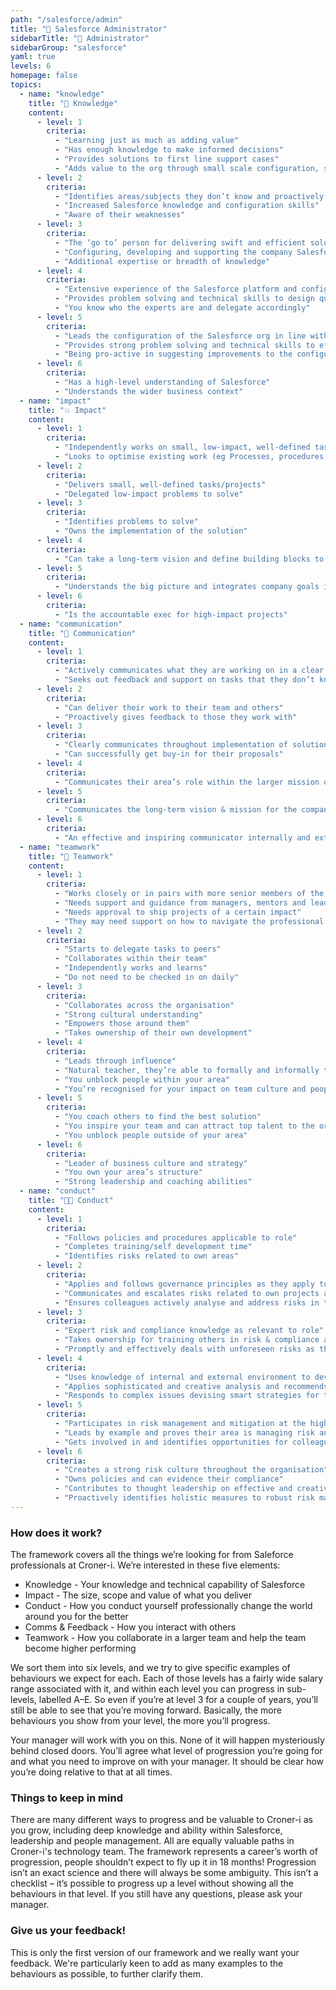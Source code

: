 ```yaml
---
path: "/salesforce/admin"
title: "🔧 Salesforce Administrator"
sidebarTitle: "🔧 Administrator"
sidebarGroup: "salesforce"
yaml: true
levels: 6
homepage: false
topics:
  - name: "knowledge"
    title: "🧠 Knowledge"
    content:
      - level: 1
        criteria:
          - "Learning just as much as adding value"
          - "Has enough knowledge to make informed decisions"
          - "Provides solutions to first line support cases"
          - "Adds value to the org through small scale configuration, supported by senior admins within the team"
      - level: 2
        criteria:
          - "Identifies areas/subjects they don’t know and proactively seeks out knowledge"
          - "Increased Salesforce knowledge and configuration skills"
          - "Aware of their weaknesses"
      - level: 3
        criteria:
          - "The ‘go to’ person for delivering swift and efficient solutions to first line support"
          - "Configuring, developing and supporting the company Salesforce org in line with best practice"
          - "Additional expertise or breadth of knowledge"
      - level: 4
        criteria:
          - "Extensive experience of the Salesforce platform and configuration"
          - "Provides problem solving and technical skills to design quality solutions"
          - "You know who the experts are and delegate accordingly"
      - level: 5
        criteria:
          - "Leads the configuration of the Salesforce org in line with best practice"
          - "Provides strong problem solving and technical skills to effectively design quality solutions"
          - "Being pro-active in suggesting improvements to the configuration of the system, or new tools or ways of working."
      - level: 6
        criteria:
          - "Has a high-level understanding of Salesforce"
          - "Understands the wider business context"
  - name: "impact"
    title: "💥 Impact"
    content:
      - level: 1
        criteria:
          - "Independently works on small, low-impact, well-defined task"
          - "Looks to optimise existing work (eg Processes, procedures, products, etc)"
      - level: 2
        criteria:
          - "Delivers small, well-defined tasks/projects"
          - "Delegated low-impact problems to solve"
      - level: 3
        criteria:
          - "Identifies problems to solve"
          - "Owns the implementation of the solution"
      - level: 4
        criteria:
          - "Can take a long-term vision and define building blocks to get there"
      - level: 5
        criteria:
          - "Understands the big picture and integrates company goals into their area"
      - level: 6
        criteria:
          - "Is the accountable exec for high-impact projects"
  - name: "communication"
    title: "💬 Communication"
    content:
      - level: 1
        criteria:
          - "Actively communicates what they are working on in a clear and concise manner"
          - "Seeks out feedback and support on tasks that they don’t know how to resolve"
      - level: 2
        criteria:
          - "Can deliver their work to their team and others"
          - "Proactively gives feedback to those they work with"
      - level: 3
        criteria:
          - "Clearly communicates throughout implementation of solutions"
          - "Can successfully get buy-in for their proposals"
      - level: 4
        criteria:
          - "Communicates their area’s role within the larger mission of the company"
      - level: 5
        criteria:
          - "Communicates the long-term vision & mission for the company and their area"
      - level: 6
        criteria:
          - "An effective and inspiring communicator internally and externally"
  - name: "teamwork"
    title: "🤝 Teamwork"
    content:
      - level: 1
        criteria:
          - "Works closely or in pairs with more senior members of the team when facing tasks for the first time"
          - "Needs support and guidance from managers, mentors and leads"
          - "Needs approval to ship projects of a certain impact"
          - "They may need support on how to navigate the professional environment"
      - level: 2
        criteria:
          - "Starts to delegate tasks to peers"
          - "Collaborates within their team"
          - "Independently works and learns"
          - "Do not need to be checked in on daily"
      - level: 3
        criteria:
          - "Collaborates across the organisation"
          - "Strong cultural understanding"
          - "Empowers those around them"
          - "Takes ownership of their own development"
      - level: 4
        criteria:
          - "Leads through influence"
          - "Natural teacher, they’re able to formally and informally teach those around them"
          - "You unblock people within your area"
          - "You’re recognised for your impact on team culture and people want to work with you"
      - level: 5
        criteria:
          - "You coach others to find the best solution"
          - "You inspire your team and can attract top talent to the organisation"
          - "You unblock people outside of your area"
      - level: 6
        criteria:
          - "Leader of business culture and strategy"
          - "You own your area’s structure"
          - "Strong leadership and coaching abilities"
  - name: "conduct"
    title: "👩‍💻 Conduct"
    content:
      - level: 1
        criteria:
          - "Follows policies and procedures applicable to role"
          - "Completes training/self development time"
          - "Identifies risks related to own areas"
      - level: 2
        criteria:
          - "Applies and follows governance principles as they apply to role"
          - "Communicates and escalates risks related to own projects and business area"
          - "Ensures colleagues actively analyse and address risks in their area"
      - level: 3
        criteria:
          - "Expert risk and compliance knowledge as relevant to role"
          - "Takes ownership for training others in risk & compliance as relevant to their role"
          - "Promptly and effectively deals with unforeseen risks as they arise"
      - level: 4
        criteria:
          - "Uses knowledge of internal and external environment to develop strategy and internal policy"
          - "Applies sophisticated and creative analysis and recommends remediating action"
          - "Responds to complex issues devising smart strategies for the mitigation of risk"
      - level: 5
        criteria:
          - "Participates in risk management and mitigation at the highest industry level"
          - "Leads by example and proves their area is managing risk and compliance within appetite"
          - "Gets involved in and identifies opportunities for colleagues to participate in advisory, strategic, industry bodies to learn and share best practice in their area of business"
      - level: 6
        criteria:
          - "Creates a strong risk culture throughout the organisation"
          - "Owns policies and can evidence their compliance"
          - "Contributes to thought leadership on effective and creative risk management throughout the industry"
          - "Proactively identifies holistic measures to robust risk management and implements them company-wide"
---
```

### How does it work?
The framework covers all the things we’re looking for from Saleforce professionals at Croner-i. We’re interested in these five elements:

- Knowledge - Your knowledge and technical capability of Salesforce
- Impact - The size, scope and value of what you deliver
- Conduct - How you conduct yourself professionally change the world around you for the better
- Comms & Feedback - How you interact with others
- Teamwork - How you collaborate in a larger team and help the team become higher performing

We sort them into six levels, and we try to give specific examples of behaviours we expect for each. Each of those levels has a fairly wide salary range associated with it, and within each level you can progress in sub-levels, labelled A–E. So even if you’re at level 3 for a couple of years, you’ll still be able to see that you’re moving forward. Basically, the more behaviours you show from your level, the more you’ll progress.

Your manager will work with you on this. None of it will happen mysteriously behind closed doors. You’ll agree what level of progression you’re going for and what you need to improve on with your manager. It should be clear how you’re doing relative to that at all times.

### Things to keep in mind
There are many different ways to progress and be valuable to Croner-i as you grow, including deep knowledge and ability within Salesforce, leadership and people management. All are equally valuable paths in Croner-i's technology team.
The framework represents a career’s worth of progression, people shouldn’t expect to fly up it in 18 months!
Progression isn’t an exact science and there will always be some ambiguity.
This isn’t a checklist – it’s possible to progress up a level without showing all the behaviours in that level.
If you still have any questions, please ask your manager.

### Give us your feedback!
This is only the first version of our framework and we really want your feedback. We're particularly keen to add as many examples to the behaviours as possible, to further clarify them.